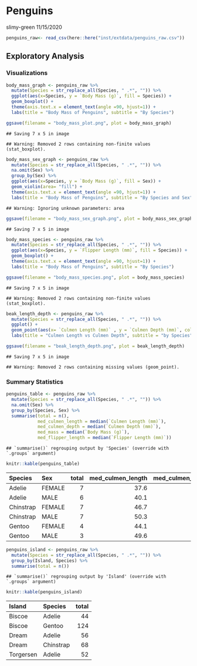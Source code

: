 Penguins
================
slimy-green
11/15/2020

``` r
penguins_raw<- read_csv(here::here("inst/extdata/penguins_raw.csv"))
```

## Exploratory Analysis

### Visualizations

``` r
body_mass_graph <- penguins_raw %>% 
  mutate(Species = str_replace_all(Species, " .*", "")) %>% 
  ggplot(aes(x=Species, y = `Body Mass (g)`, fill = Species)) +
  geom_boxplot() +
  theme(axis.text.x = element_text(angle =90, hjust=1)) +
  labs(title = "Body Mass of Penguins", subtitle = "By Species")

ggsave(filename = "body_mass_plot.png", plot = body_mass_graph)
```

    ## Saving 7 x 5 in image

    ## Warning: Removed 2 rows containing non-finite values (stat_boxplot).

``` r
body_mass_sex_graph <- penguins_raw %>% 
  mutate(Species = str_replace_all(Species, " .*", "")) %>% 
  na.omit(Sex) %>% 
  group_by(Sex) %>% 
  ggplot(aes(x=Species, y = `Body Mass (g)`, fill = Sex)) +
  geom_violin(area= "fill") +
  theme(axis.text.x = element_text(angle =90, hjust=1)) +
  labs(title = "Body Mass of Penguins", subtitle = "By Species and Sex")
```

    ## Warning: Ignoring unknown parameters: area

``` r
ggsave(filename = "body_mass_sex_graph.png", plot = body_mass_sex_graph)
```

    ## Saving 7 x 5 in image

``` r
body_mass_species <- penguins_raw %>% 
  mutate(Species = str_replace_all(Species, " .*", "")) %>% 
  ggplot(aes(x=Species, y = `Flipper Length (mm)`, fill = Species)) +
  geom_boxplot() +
  theme(axis.text.x = element_text(angle =90, hjust=1)) +
  labs(title = "Body Mass of Penguins", subtitle = "By Species")

ggsave(filename = "body_mass_species.png", plot = body_mass_species)
```

    ## Saving 7 x 5 in image

    ## Warning: Removed 2 rows containing non-finite values (stat_boxplot).

``` r
beak_length_depth <- penguins_raw %>% 
  mutate(Species = str_replace_all(Species, " .*", "")) %>% 
  ggplot() +
  geom_point(aes(x= `Culmen Length (mm)` , y = `Culmen Depth (mm)`, color = Species)) +
  labs(title = "Culmen Length vs Culmen Depth", subtitle = "by Species")

ggsave(filename = "beak_length_depth.png", plot = beak_length_depth)
```

    ## Saving 7 x 5 in image

    ## Warning: Removed 2 rows containing missing values (geom_point).

### Summary Statistics

``` r
penguins_table <- penguins_raw %>% 
  mutate(Species = str_replace_all(Species, " .*", "")) %>% 
  na.omit(Sex) %>% 
  group_by(Species, Sex) %>% 
  summarise(total = n(),
            med_culmen_length = median(`Culmen Length (mm)`), 
            med_culmen_depth = median(`Culmen Depth (mm)`),
            med_mass = median(`Body Mass (g)`), 
            med_flipper_length = median(`Flipper Length (mm)`))
```

    ## `summarise()` regrouping output by 'Species' (override with `.groups` argument)

``` r
knitr::kable(penguins_table)
```

| Species   | Sex    | total | med\_culmen\_length | med\_culmen\_depth | med\_mass | med\_flipper\_length |
| :-------- | :----- | ----: | ------------------: | -----------------: | --------: | -------------------: |
| Adelie    | FEMALE |     7 |                37.6 |               17.8 |      3300 |                  185 |
| Adelie    | MALE   |     6 |                40.1 |               19.3 |      4100 |                  196 |
| Chinstrap | FEMALE |     7 |                46.7 |               17.9 |      3400 |                  192 |
| Chinstrap | MALE   |     7 |                50.3 |               19.4 |      3800 |                  197 |
| Gentoo    | FEMALE |     4 |                44.1 |               13.7 |      4425 |                  212 |
| Gentoo    | MALE   |     3 |                49.6 |               16.0 |      5550 |                  225 |

``` r
penguins_island <- penguins_raw %>%
  mutate(Species = str_replace_all(Species, " .*", "")) %>%
  group_by(Island, Species) %>% 
  summarise(total = n())
```

    ## `summarise()` regrouping output by 'Island' (override with `.groups` argument)

``` r
knitr::kable(penguins_island)
```

| Island    | Species   | total |
| :-------- | :-------- | ----: |
| Biscoe    | Adelie    |    44 |
| Biscoe    | Gentoo    |   124 |
| Dream     | Adelie    |    56 |
| Dream     | Chinstrap |    68 |
| Torgersen | Adelie    |    52 |
